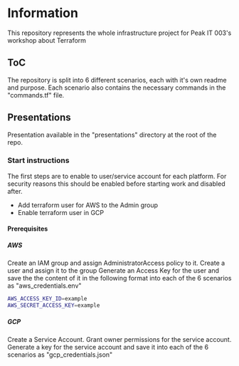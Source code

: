 # Information

This repository represents the whole infrastructure project for Peak IT 003's workshop about Terraform

## ToC

The repository is split into 6 different scenarios, each with it's own readme and purpose.
Each scenario also contains the necessary commands in the "commands.tf" file.

## Presentations

Presentation available in the "presentations" directory at the root of the repo.

### Start instructions

The first steps are to enable to user/service account for each platform. For security reasons this should be enabled before starting work and disabled after.

- Add terraform user for AWS to the Admin group
- Enable terraform user in GCP

#### Prerequisites

##### AWS

Create an IAM group and assign AdministratorAccess policy to it.
Create a user and assign it to the group
Generate an Access Key for the user and save the the content of it in the following format into each of the 6 scenarios as "aws_credentials.env"

```bash
AWS_ACCESS_KEY_ID=example
AWS_SECRET_ACCESS_KEY=example
```

##### GCP

Create a Service Account.
Grant owner permissions for the service account.
Generate a key for the service account and save it into each of the 6 scenarios as "gcp_credentials.json"

